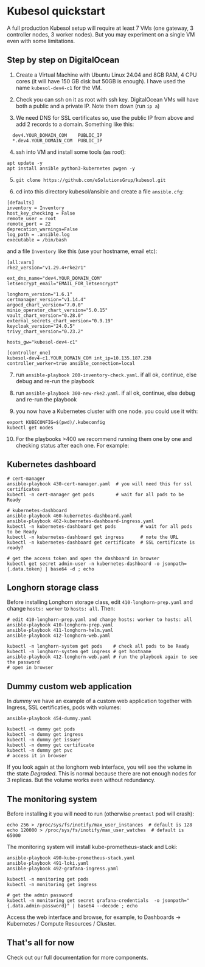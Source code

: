 # Kubesol quickstart

A full production Kubesol setup will require at least 7 VMs (one gateway, 3 controller nodes, 3 worker nodes). But you may experiment on a single VM even with some limitations.

## Step by step on DigitalOcean


1. Create a Virtual Machine with Ubuntu Linux 24.04 and 8GB RAM, 4 CPU cores (it will have 150 GB disk but 50GB is enough). 
I have used the name `kubesol-dev4-c1` for the VM.

2. Check you can ssh on it as root with ssh key. DigitalOcean VMs will have both a public and a private IP. Note them down 
(run `ip a`)

3. We need DNS for SSL certificates so, use the public IP from above and add 2 records to a domain. Something like this:

```
  dev4.YOUR_DOMAIN_COM    PUBLIC_IP
  *.dev4.YOUR_DOMAIN_COM  PUBLIC_IP
```

4. ssh into VM and install some tools (as root): 

```
apt update -y
apt install ansible python3-kubernetes pwgen -y
```

5. `git clone https://github.com/eSolutionsGrup/kubesol.git`

6. cd into this directory kubesol/ansible and create a file `ansible.cfg`:

```
[defaults]
inventory = Inventory
host_key_checking = False
remote_user = root
remote_port = 22
deprecation_warnings=False 
log_path = .ansible.log
executable = /bin/bash
```

and a file `Inventory` like this (use your hostname, email etc):


```
[all:vars]
rke2_version="v1.29.4+rke2r1"

ext_dns_name="dev4.YOUR_DOMAIN_COM"
letsencrypt_email="EMAIL_FOR_letsencrypt"

longhorn_version="1.6.1"
certmanager_version="v1.14.4"
argocd_chart_version="7.0.0"
minio_operator_chart_version="5.0.15"
vault_chart_version="0.28.0"
external_secrets_chart_version="0.9.19"
keycloak_version="24.0.5"
trivy_chart_version="0.23.2"

hosts_gw="kubesol-dev4-c1"

[controller_one]
kubesol-dev4-c1.YOUR_DOMAIN_COM int_ip=10.135.187.238 controller_worker=true ansible_connection=local 
```

7. run `ansible-playbook 200-inventory-check.yaml`. if all ok, continue, else debug and re-run the playbook

8. run `ansible-playbook 300-new-rke2.yaml`. if all ok, continue, else debug and re-run the playbook

9. you now have a Kubernetes cluster with one node. you could use it with:

```
export KUBECONFIG=$(pwd)/.kubeconfig
kubectl get nodes
```

10. For the playbooks >400 we recommend running them one by one and checking status after each one. For example:

## Kubernetes dashboard

```
# cert-manager
ansible-playbook 430-cert-manager.yaml  # you will need this for ssl certificates
kubectl -n cert-manager get pods        # wait for all pods to be Ready

# kubernetes-dashboard
ansible-playbook 460-kubernetes-dashboard.yaml
ansible-playbook 462-kubernetes-dashboard-ingress.yaml 
kubectl -n kubernetes-dashboard get pods         # wait for all pods to be Ready
kubectl -n kubernetes-dashboard get ingress      # note the URL
kubectl -n kubernetes-dashboard get certificate  # SSL certificate is ready?

# get the access token and open the dashboard in browser
kubectl get secret admin-user -n kubernetes-dashboard -o jsonpath={.data.token} | base64 -d ; echo
```

## Longhorn storage class

Before installing Longhorn storage class, edit `410-longhorn-prep.yaml` and change `hosts: worker` to `hosts: all`. Then:

```
# edit 410-longhorn-prep.yaml and change hosts: worker to hosts: all
ansible-playbook 410-longhorn-prep.yaml
ansible-playbook 411-longhorn-helm.yaml
ansible-playbook 412-longhorn-web.yaml 

kubectl -n longhorn-system get pods    # check all pods to be Ready
kubectl -n longhorn-system get ingress # get hostname
ansible-playbook 412-longhorn-web.yaml # run the playbook again to see the password
# open in browser
```

## Dummy custom web application
 
In _dummy_ we have an example of a custom web application together with Ingress, SSL certificaties, pods with volumes:

```
ansible-playbook 454-dummy.yaml

kubectl -n dummy get pods
kubectl -n dummy get ingress
kubectl -n dummy get issuer
kubectl -n dummy get certificate
kubectl -n dummy get pvc
# access it in browser
```

If you look again at the longhorn web interface, you will see the volume in the state _Degraded_. This is normal because there are not enough nodes for 3 replicas. But the volume works even without redundancy.

## The monitoring system

Before installing it you will need to run (otherwise `promtail` pod will crash):

```
echo 256 > /proc/sys/fs/inotify/max_user_instances  # default is 128
echo 120000 > /proc/sys/fs/inotify/max_user_watches  # default is 65000
```

The monitoring system will install kube-prometheus-stack and Loki:

```
ansible-playbook 490-kube-prometheus-stack.yaml
ansible-playbook 491-loki.yaml 
ansible-playbook 492-grafana-ingress.yaml 

kubectl -n monitoring get pods
kubectl -n monitoring get ingress

# get the admin password
kubectl -n monitoring get secret grafana-credentials  -o jsonpath="{.data.admin-password}" | base64 --decode ; echo

```

Access the web interface and browse, for example, to Dashboards -> Kubernetes / Compute Resources / Cluster.

## That's all for now

Check out our full documentation for more components.



